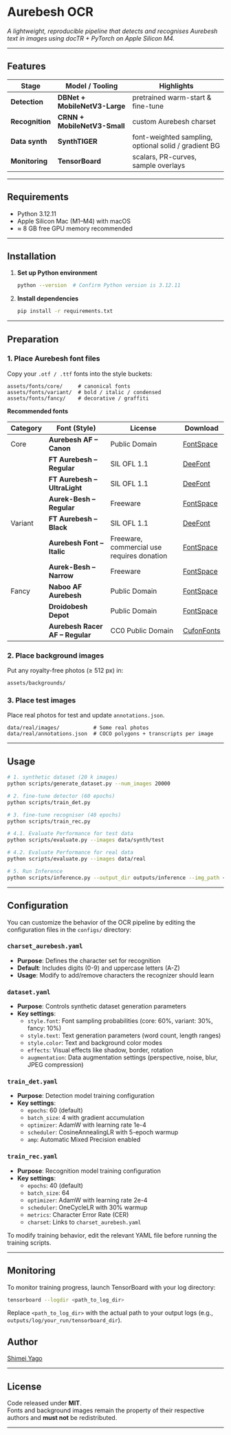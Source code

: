 # Aurebesh OCR

*A lightweight, reproducible pipeline that detects and recognises Aurebesh text in images using
docTR + PyTorch on Apple Silicon M4.*

---

## Features
| Stage | Model / Tooling | Highlights |
|-------|-----------------|------------|
| **Detection** | **DBNet + MobileNetV3-Large** | pretrained warm-start & fine-tune |
| **Recognition** | **CRNN + MobileNetV3-Small** | custom Aurebesh charset |
| **Data synth** | **SynthTIGER** | font-weighted sampling, optional solid / gradient BG |
| **Monitoring** | **TensorBoard** | scalars, PR-curves, sample overlays |

---

## Requirements

- Python 3.12.11  
- Apple Silicon Mac (M1–M4) with macOS
- ≈ 8 GB free GPU memory recommended

---

## Installation

1. **Set up Python environment**
   ```bash
   python --version  # Confirm Python version is 3.12.11
   ```

2. **Install dependencies**
   ```bash
   pip install -r requirements.txt
   ```

---

## Preparation

### 1. Place Aurebesh font files

Copy your `.otf / .ttf` fonts into the style buckets:

```
assets/fonts/core/     # canonical fonts
assets/fonts/variant/  # bold / italic / condensed
assets/fonts/fancy/    # decorative / graffiti
```

**Recommended fonts**

| Category | Font (Style)                     | License                                     | Download                                                              |
| -------- | -------------------------------- | ------------------------------------------- | --------------------------------------------------------------------- |
| Core     | **Aurebesh AF – Canon**          | Public Domain                               | [FontSpace](https://www.fontspace.com/aurebesh-af-font-f49637)        |
|          | **FT Aurebesh – Regular**        | SIL OFL 1.1                                 | [DeeFont](https://www.deefont.com/ft-aurebesh-font-family/)           |
|          | **FT Aurebesh – UltraLight**     | SIL OFL 1.1                                 | [DeeFont](https://www.deefont.com/ft-aurebesh-font-family/)           |
|          | **Aurek-Besh – Regular**         | Freeware                                    | [FontSpace](https://www.fontspace.com/aurek-besh-font-f9639)          |
| Variant  | **FT Aurebesh – Black**          | SIL OFL 1.1                                 | [DeeFont](https://www.deefont.com/ft-aurebesh-font-family/)           |
|          | **Aurebesh Font – Italic**       | Freeware, commercial use requires donation  | [FontSpace](https://www.fontspace.com/aurebesh-font-f17959)           |
|          | **Aurek-Besh – Narrow**          | Freeware                                    | [FontSpace](https://www.fontspace.com/aurek-besh-font-f9639)          |
| Fancy    | **Naboo AF Aurebesh**            | Public Domain                               | [FontSpace](https://www.fontspace.com/naboo-af-aurebesh-font-f118825) |
|          | **Droidobesh Depot**             | Public Domain                               | [FontSpace](https://www.fontspace.com/droidobesh-depot-font-f55049)   |
|          | **Aurebesh Racer AF – Regular**  | CC0 Public Domain                           | [CufonFonts](https://www.cufonfonts.com/font/aurebesh-racer-af)       |


### 2. Place background images

Put any royalty-free photos (≥ 512 px) in:

```
assets/backgrounds/
```

### 3. Place test images

Place real photos for test and update `annotations.json`.

```
data/real/images/           # Some real photos
data/real/annotations.json  # COCO polygons + transcripts per image
```

---

## Usage

```bash
# 1. synthetic dataset (20 k images)
python scripts/generate_dataset.py --num_images 20000

# 2. fine-tune detector (60 epochs)
python scripts/train_det.py

# 3. fine-tune recogniser (40 epochs)
python scripts/train_rec.py

# 4.1. Evaluate Performance for test data
python scripts/evaluate.py --images data/synth/test

# 4.2. Evaluate Performance for real data
python scripts/evaluate.py --images data/real

# 5. Run Inference
python scripts/inference.py --output_dir outputs/inference --img_path <real_img_path>
```

---

## Configuration

You can customize the behavior of the OCR pipeline by editing the configuration files in the `configs/` directory:

### `charset_aurebesh.yaml`
- **Purpose**: Defines the character set for recognition
- **Default**: Includes digits (0-9) and uppercase letters (A-Z)
- **Usage**: Modify to add/remove characters the recognizer should learn

### `dataset.yaml`
- **Purpose**: Controls synthetic dataset generation parameters
- **Key settings**:
  - `style.font`: Font sampling probabilities (core: 60%, variant: 30%, fancy: 10%)
  - `style.text`: Text generation parameters (word count, length ranges)
  - `style.color`: Text and background color modes
  - `effects`: Visual effects like shadow, border, rotation
  - `augmentation`: Data augmentation settings (perspective, noise, blur, JPEG compression)

### `train_det.yaml`
- **Purpose**: Detection model training configuration
- **Key settings**:
  - `epochs`: 60 (default)
  - `batch_size`: 4 with gradient accumulation
  - `optimizer`: AdamW with learning rate 1e-4
  - `scheduler`: CosineAnnealingLR with 5-epoch warmup
  - `amp`: Automatic Mixed Precision enabled

### `train_rec.yaml`
- **Purpose**: Recognition model training configuration
- **Key settings**:
  - `epochs`: 40 (default)
  - `batch_size`: 64
  - `optimizer`: AdamW with learning rate 2e-4
  - `scheduler`: OneCycleLR with 30% warmup
  - `metrics`: Character Error Rate (CER)
  - `charset`: Links to `charset_aurebesh.yaml`

To modify training behavior, edit the relevant YAML file before running the training scripts.

---

## Monitoring

To monitor training progress, launch TensorBoard with your log directory:

```bash
tensorboard --logdir <path_to_log_dir>
```

Replace `<path_to_log_dir>` with the actual path to your output logs (e.g., `outputs/log/your_run/tensorboard_dir`).

## Author

[Shimei Yago](https://github.com/ShimeiYago)

---

## License
Code released under **MIT**.  
Fonts and background images remain the property of their respective authors and
**must not** be redistributed.

---
